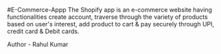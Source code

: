 #E-Commerce-Appp
The Shopify app is an e-commerce website having functionalities create account, traverse through the variety of products based on user's interest, add product to cart & pay securely through UPI, credit card & Debit cards.
<br>



Author - Rahul Kumar
